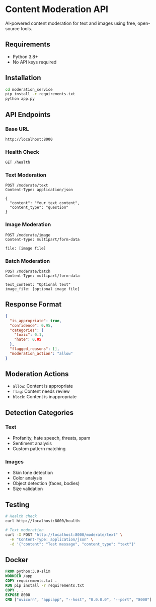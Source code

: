 # Content Moderation API

AI-powered content moderation for text and images using free, open-source tools.

## Requirements

- Python 3.8+
- No API keys required

## Installation

```bash
cd moderation_service
pip install -r requirements.txt
python app.py
```

## API Endpoints

### Base URL
```
http://localhost:8000
```

### Health Check
```http
GET /health
```

### Text Moderation
```http
POST /moderate/text
Content-Type: application/json

{
  "content": "Your text content",
  "content_type": "question"
}
```

### Image Moderation
```http
POST /moderate/image
Content-Type: multipart/form-data

file: [image file]
```

### Batch Moderation
```http
POST /moderate/batch
Content-Type: multipart/form-data

text_content: "Optional text"
image_file: [optional image file]
```

## Response Format

```json
{
  "is_appropriate": true,
  "confidence": 0.95,
  "categories": {
    "toxic": 0.1,
    "hate": 0.05
  },
  "flagged_reasons": [],
  "moderation_action": "allow"
}
```

## Moderation Actions

- `allow`: Content is appropriate
- `flag`: Content needs review
- `block`: Content is inappropriate

## Detection Categories

### Text
- Profanity, hate speech, threats, spam
- Sentiment analysis
- Custom pattern matching

### Images
- Skin tone detection
- Color analysis
- Object detection (faces, bodies)
- Size validation

## Testing

```bash
# Health check
curl http://localhost:8000/health

# Text moderation
curl -X POST "http://localhost:8000/moderate/text" \
  -H "Content-Type: application/json" \
  -d '{"content": "Test message", "content_type": "text"}'
```

## Docker

```dockerfile
FROM python:3.9-slim
WORKDIR /app
COPY requirements.txt .
RUN pip install -r requirements.txt
COPY . .
EXPOSE 8000
CMD ["uvicorn", "app:app", "--host", "0.0.0.0", "--port", "8000"]
``` 